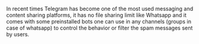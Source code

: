 In recent times Telegram has become one of the most used messaging and content sharing platforms, it has no file sharing limit like Whatsapp and it comes with some preinstalled bots one can use in any channels (groups in case of whatsapp) to control the behavior or filter the spam messages sent by users.

